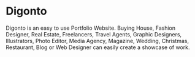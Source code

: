 # Digonto
Digonto is an easy to use Portfolio Website. Buying House, Fashion Designer, Real Estate, Freelancers, Travel Agents, Graphic Designers, Illustrators, Photo Editor, Media Agency, Magazine, Wedding, Christmas, Restaurant, Blog or Web Designer can easily create a showcase of work.
